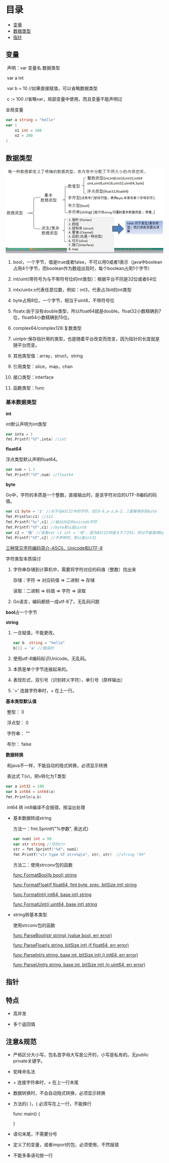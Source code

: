 # 目录

- [变量](#变量)
- [数据类型](#数据类型)
- [指针](#指针)

## 变量

​	声明：var 变量名 数据类型

​	var a int

​	var b = 10  //如果直接赋值，可以省略数据类型

​	c := 100 //省略var，局部变量中使用，而且变量不能声明过

全局变量

~~~go
var a string = "hello"
var (
    n1 int = 100
    n2 = 200
)
~~~





## 数据类型

![数据类型](./images/数据类型.png)

1. bool，一个字节，值是true或者false，不可以用0或者1表示（java中boolean占用4个字节，而boolean作为数组出现时，每个boolean占用1个字节）

2. int/uint(带符号为与不带符号位的int类型)：根据平台不同是32位或者64位
3. intx/uintx:x代表任意位数，例如：int3，代表占3bit的int类型
4. byte占用8位，一个字节，相当于uint8，不带符号位
5. floatx:由于没有double类型，所以float64就是double。float32小数精确到7位，float64小数精确到15位。
6. complex64/complex128:复数类型
7. uintptr:保存指针用的类型，也是随着平台改变而改变，因为指针的长度就是随平台而变。
8. 其他类型值：array，struct，string
9. 引用类型：slice，map，chan
10. 接口类型：interface
11. 函数类型：func

### 基本数据类型

**int**

int默认声明为int类型

~~~go
var inta = 1
fmt.Printf("%T",inta) //int
~~~

**float64**

浮点类型默认声明float64。

~~~go
var num = 1.1
fmt.Printf("%T",num) //float64
~~~

**byte**

Go中，字符的本质是一个整数，直接输出时，是该字符对应的UTF-8编码的码值。

~~~go
var c1 byte = 'z' //对于在ASCII中的字符，如[0-9,a-z,A-Z..]直接保存到byte
fmt.Println(c1) //122
fmt.Printf("%c",c1) //输出对应的unicode字符
fmt.Printf("%T",c1) //byte默认是uint8
var c2 = '哈' //或者var c2 int = '哈'，因为ASCII码值大于了255，所以不能使用byte
fmt.Printf("%T",c2) //不声明时，默认是int32
~~~

[三种常见字符编码简介-ASCII、Unicode和UTF-8](https://www.cnblogs.com/yuguangchuan/p/4310952.html)

字符类型本质探讨

 1. 字符串存储到计算机中，需要将字符对应的码值（整数）找出来

    存储：字符 => 对应码值 => 二进制 => 存储

    读取：二进制 => 码值 => 字符 => 读取

 2. Go语言，编码都统一成utf-8了。无乱码问题

**bool**占一个字节

**string**

1. 一旦赋值，不能更改。

   ~~~go
   var b  string = "hello"
   b[1] = 'a' //错误的
   ~~~

2. 使用utf-8编码标识Unicode。无乱码。

3. 本质是单个字节连接起来的。

4. 表现形式，双引号（识别转义字符），单引号（原样输出）

5. '+' 连接字符串时，+ 在上一行。

**基本类型默认值**

​	整型：	0

​	浮点型：	0

​	字符串：	“”

​	布尔：	false

**数据转换**

​	和java不一样，不能自动的隐式转换，必须显示转换

​	表达式 T(v)，把v转化为T类型

~~~go
var a int32 = 100
var b int64 = int64(a)
fmt.Println(a,b)
~~~

​	int64 转 int8编译不会报错，按溢出处理

- 基本数据转成string

  方法一：fmt.Sprintf("%参数", 表达式)

  ~~~go
  var num1 int = 99
  var str string //空的str
  str = fmt.Sprintf("%d", num1)
  fmt.Printf("str type %T str=%q\n", str, str)  //string "99"
  ~~~

  方法二：使用strconv包的函数

  [func FormatBool(b bool) string](http://docscn.studygolang.com/pkg/strconv/#FormatBool)

  [func FormatFloat(f float64, fmt byte, prec, bitSize int) string](http://docscn.studygolang.com/pkg/strconv/#FormatFloat)

  [func FormatInt(i int64, base int) string](http://docscn.studygolang.com/pkg/strconv/#FormatInt)

  [func FormatUint(i uint64, base int) string](http://docscn.studygolang.com/pkg/strconv/#FormatUint)

- string转基本类型

  使用strconv包的函数

  [func ParseBool(str string) (value bool, err error)](http://docscn.studygolang.com/pkg/strconv/#ParseBool)

  [func ParseFloat(s string, bitSize int) (f float64, err error)](http://docscn.studygolang.com/pkg/strconv/#ParseFloat)

  [func ParseInt(s string, base int, bitSize int) (i int64, err error)](http://docscn.studygolang.com/pkg/strconv/#ParseInt)

  [func ParseUint(s string, base int, bitSize int) (n uint64, err error)](http://docscn.studygolang.com/pkg/strconv/#ParseUint)



## 指针

## 特点

- 高并发

- 多个返回值

## 注意&规范

- 严格区分大小写。包名首字母大写是公开的，小写是私有的。无public private关键字。

- 驼峰命名法

- \+ 连接字符串时，+ 在上一行末尾

- 数据转换时，不会自动隐式转换，必须显示转换

- 方法的{ }，{ 必须写在上一行，不能换行

  func main() {

  }

- 语句末尾，不需要分号

- 定义了的变量，或者import的包，必须使用，不然报错

- 不能多条语句放一行